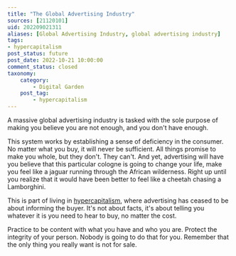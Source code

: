 ```yaml
---
title: "The Global Advertising Industry"
sources: [21120101]
uid: 202209021311
aliases: [Global Advertising Industry, global advertising industry]
tags:
- hypercapitalism
post_status: future
post_date: 2022-10-21 10:00:00
comment_status: closed
taxonomy:
    category:
        - Digital Garden
    post_tag:
        - hypercapitalism
---
```


A massive global advertising industry is tasked with the sole purpose of making you believe you are not enough, and you don't have enough. 

This system works by establishing a sense of deficiency in the consumer. No matter what you buy, it will never be sufficient. All things promise to make you whole, but they don't. They can't. And yet, advertising will have you believe that this particular cologne is going to change your life, make you feel like a jaguar running through the African wilderness. Right up until you realize that it would have been better to feel like a cheetah chasing a Lamborghini.

This is part of living in [hypercapitalism](./a-users-definition-of-hypercapitalism.md), where advertising has ceased to be about informing the buyer. It's not about facts, it's about telling you whatever it is you need to hear to buy, no matter the cost.

Practice to be content with what you have and who you are. Protect the integrity of your person. Nobody is going to do that for you. Remember that the only thing you really want is not for sale.